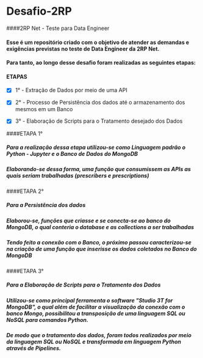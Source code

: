 # Desafio-2RP
####2RP Net - Teste para Data Engineer


#### Esse é um repositório criado com o objetivo de atender as demandas e exigências previstas no teste de Data Engineer da 2RP Net.
#### Para tanto, ao longo desse desafio foram realizadas as seguintes etapas:

#### ETAPAS
- [x] 1° - Extração de Dados por meio de uma API
- [x] 2° - Processo de Persistência dos dados até o armazenamento dos mesmos em um Banco
- [x] 3° - Elaboração de Scripts para o Tratamento desejado dos Dados


####ETAPA 1°
##### Para a realização dessa etapa utilizou-se como Linguagem padrão o Python - Jupyter e o Banco de Dados do MongoDB
##### Elaborando-se dessa forma, uma função que consumissem as APIs as quais seriam trabalhadas (prescribers e prescriptions)

####ETAPA 2°
##### Para a Persistência dos dados 
##### Elaborou-se, funções que criasse e se conecta-se ao banco do MongoDB, o qual conteria o database e as collections a ser trabalhadas
##### Tendo feito a conexão com o Banco, o próximo passou caracterizou-se na criação de uma função que inserisse os dados coletados no Banco do MongoDB

####ETAPA 3°
##### Para a Elaboração de Scripts para o Tratamento dos Dados
##### Utilizou-se como principal ferramenta o software "Studio 3T for MongoDB", o qual além de facilitar a visualização da conexão com o banco Mongo, possibilitou a transposição de uma linguagem SQL ou NoSQL para comandos Python.
##### De modo que o tratamento dos dados, foram todos realizados por meio da linguagem SQL ou NoSQL e transformada em linguagem Python através de Pipelines. 


